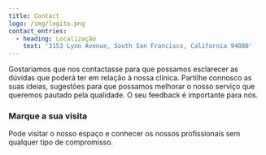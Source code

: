 ```yaml
---
title: Contact
logo: /img/logito.png
contact_entries:
  - heading: Localização
    text: '3153 Lynn Avenue, South San Francisco, California 94080'
---
```

Gostariamos que nos contactasse para que possamos esclarecer
as dúvidas que poderá ter em relação à nossa clínica. Partilhe
connosco as suas ideias, sugestões para que possamos melhorar o nosso
serviço que queremos pautado pela qualidade. O seu feedback é importante para nós.


<h3 class="f4 b lh-title mb2">Marque a sua visita</h3>

Pode visitar o nosso espaço e conhecer os nossos profissionais sem qualquer tipo de compromisso.
